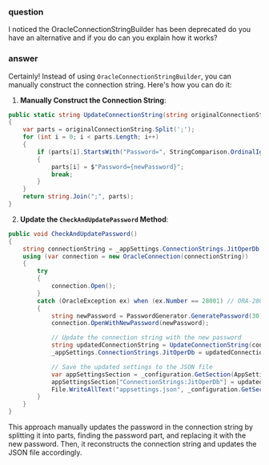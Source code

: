 ### question

I noticed the OracleConnectionStringBuilder has been deprecated do you have an alternative and if you do can you explain how it works?

### answer

Certainly! Instead of using `OracleConnectionStringBuilder`, you can manually construct the connection string. Here's how you can do it:

1. **Manually Construct the Connection String**:

```csharp
public static string UpdateConnectionString(string originalConnectionString, string newPassword)
{
    var parts = originalConnectionString.Split(';');
    for (int i = 0; i < parts.Length; i++)
    {
        if (parts[i].StartsWith("Password=", StringComparison.OrdinalIgnoreCase))
        {
            parts[i] = $"Password={newPassword}";
            break;
        }
    }
    return string.Join(";", parts);
}
```

2. **Update the `CheckAndUpdatePassword` Method**:

```csharp
public void CheckAndUpdatePassword()
{
    string connectionString = _appSettings.ConnectionStrings.JitOperDb;
    using (var connection = new OracleConnection(connectionString))
    {
        try
        {
            connection.Open();
        }
        catch (OracleException ex) when (ex.Number == 28001) // ORA-28001: the password has expired
        {
            string newPassword = PasswordGenerator.GeneratePassword(30);
            connection.OpenWithNewPassword(newPassword);

            // Update the connection string with the new password
            string updatedConnectionString = UpdateConnectionString(connectionString, newPassword);
            _appSettings.ConnectionStrings.JitOperDb = updatedConnectionString;

            // Save the updated settings to the JSON file
            var appSettingsSection = _configuration.GetSection(AppSettings.AppSettingsKey);
            appSettingsSection["ConnectionStrings:JitOperDb"] = updatedConnectionString;
            File.WriteAllText("appsettings.json", _configuration.GetSection(AppSettings.AppSettingsKey).Value);
        }
    }
}
```

This approach manually updates the password in the connection string by splitting it into parts, finding the password part, and replacing it with the new password. Then, it reconstructs the connection string and updates the JSON file accordingly.
